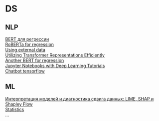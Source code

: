 # DS
<h2>NLP</h2>
<a href="https://digitrain.ru/articles/13921/">BERT для регрессии</a>
<br>
<a href="https://www.kaggle.com/code/rhtsingh/commonlit-readability-prize-roberta-torch-infer/notebook">RoBERTa for regression</a>
<br>
<a href="https://www.kaggle.com/competitions/commonlitreadabilityprize/discussion/257844">Using external data</a>
<br>
<a href="https://www.kaggle.com/code/rhtsingh/utilizing-transformer-representations-efficiently">Utilizing Transformer Representations Efficiently</a>
<br>
<a href="https://www.kaggle.com/code/sumantindurkhya/bert-for-regression">Another BERT for regression</a>
<br>
<a href="https://github.com/shudima/notebooks/tree/master">Jupyter Notebooks with Deep Learning Tutorials</a>
<br>
<a href="https://habr.com/ru/articles/317732/">Chatbot tensorflow</a>
<h2>ML</h2>
<a href="https://habr.com/ru/companies/ods/articles/599573/">Интерпретация моделей и диагностика сдвига данных: LIME, SHAP и Shapley Flow</a>
<br>
<a href="https://github.com/KlukvaMors/basic_stat/blob/main/конспект.ipynb">Statistics</a>
<br>
...